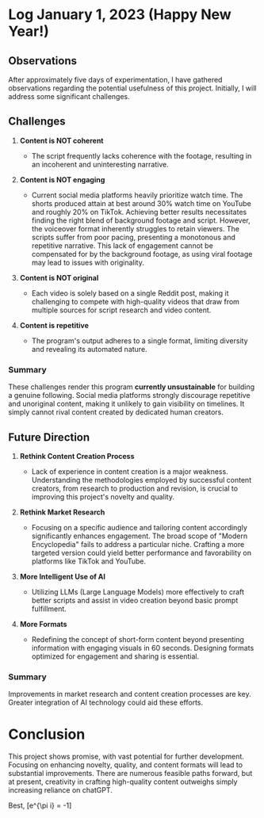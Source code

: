 # Log January 1, 2023 (Happy New Year!)

## Observations

After approximately five days of experimentation, I have gathered observations regarding the potential usefulness of this project. Initially, I will address some significant challenges.

## Challenges

1. **Content is NOT coherent**
   - The script frequently lacks coherence with the footage, resulting in an incoherent and uninteresting narrative.

2. **Content is NOT engaging**
   - Current social media platforms heavily prioritize watch time. The shorts produced attain at best around 30% watch time on YouTube and roughly 20% on TikTok. Achieving better results necessitates finding the right blend of background footage and script. However, the voiceover format inherently struggles to retain viewers. The scripts suffer from poor pacing, presenting a monotonous and repetitive narrative. This lack of engagement cannot be compensated for by the background footage, as using viral footage may lead to issues with originality.

3. **Content is NOT original**
   - Each video is solely based on a single Reddit post, making it challenging to compete with high-quality videos that draw from multiple sources for script research and video content.

4. **Content is repetitive**
   - The program's output adheres to a single format, limiting diversity and revealing its automated nature.

### Summary

These challenges render this program **currently unsustainable** for building a genuine following. Social media platforms strongly discourage repetitive and unoriginal content, making it unlikely to gain visibility on timelines. It simply cannot rival content created by dedicated human creators.

## Future Direction

1. **Rethink Content Creation Process**
   - Lack of experience in content creation is a major weakness. Understanding the methodologies employed by successful content creators, from research to production and revision, is crucial to improving this project's novelty and quality.

2. **Rethink Market Research**
   - Focusing on a specific audience and tailoring content accordingly significantly enhances engagement. The broad scope of "Modern Encyclopedia" fails to address a particular niche. Crafting a more targeted version could yield better performance and favorability on platforms like TikTok and YouTube.

3. **More Intelligent Use of AI**
   - Utilizing LLMs (Large Language Models) more effectively to craft better scripts and assist in video creation beyond basic prompt fulfillment.

4. **More Formats**
   - Redefining the concept of short-form content beyond presenting information with engaging visuals in 60 seconds. Designing formats optimized for engagement and sharing is essential.

### Summary

Improvements in market research and content creation processes are key. Greater integration of AI technology could aid these efforts.

# Conclusion

This project shows promise, with vast potential for further development. Focusing on enhancing novelty, quality, and content formats will lead to substantial improvements. There are numerous feasible paths forward, but at present, creativity in crafting high-quality content outweighs simply increasing reliance on chatGPT.

Best, \[e^{\pi i} = -1\]
